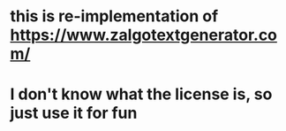 
# this is re-implementation of https://www.zalgotextgenerator.com/
# I don't know what the license is, so just use it for fun

